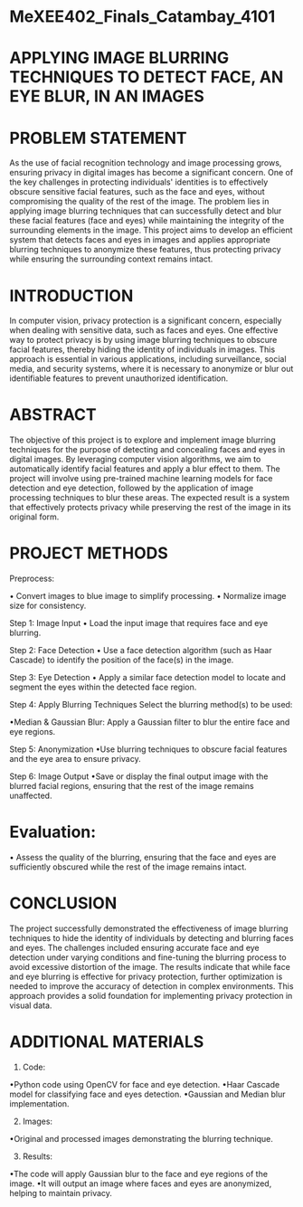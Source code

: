 # MeXEE402_Finals_Catambay_4101

# APPLYING IMAGE BLURRING TECHNIQUES TO DETECT FACE, AN EYE BLUR, IN AN IMAGES

# PROBLEM STATEMENT

As the use of facial recognition technology and image processing grows, ensuring privacy in digital images has become a significant concern. One of the key challenges in protecting individuals' identities is to effectively obscure sensitive facial features, such as the face and eyes, without compromising the quality of the rest of the image. The problem lies in applying image blurring techniques that can successfully detect and blur these facial features (face and eyes) while maintaining the integrity of the surrounding elements in the image. This project aims to develop an efficient system that detects faces and eyes in images and applies appropriate blurring techniques to anonymize these features, thus protecting privacy while ensuring the surrounding context remains intact.

# INTRODUCTION

In computer vision, privacy protection is a significant concern, especially when dealing with sensitive data, such as faces and eyes. One effective way to protect privacy is by using image blurring techniques to obscure facial features, thereby hiding the identity of individuals in images. This approach is essential in various applications, including surveillance, social media, and security systems, where it is necessary to anonymize or blur out identifiable features to prevent unauthorized identification.

# ABSTRACT
The objective of this project is to explore and implement image blurring techniques for the purpose of detecting and concealing faces and eyes in digital images. By leveraging computer vision algorithms, we aim to automatically identify facial features and apply a blur effect to them. The project will involve using pre-trained machine learning models for face detection and eye detection, followed by the application of image processing techniques to blur these areas. The expected result is a system that effectively protects privacy while preserving the rest of the image in its original form.

# PROJECT METHODS

Preprocess: 

• Convert images to blue image to simplify processing.
• Normalize image size for consistency.

Step 1: Image Input
• Load the input image that requires face and eye blurring.

Step 2: Face Detection
• Use a face detection algorithm (such as Haar Cascade) to identify the position of the face(s) in the image.

Step 3: Eye Detection
• Apply a similar face detection model to locate and segment the eyes within the detected face region.

Step 4: Apply Blurring Techniques
Select the blurring method(s) to be used:

•Median & Gaussian Blur: Apply a Gaussian filter to blur the entire face and eye regions.

Step 5: Anonymization
•Use blurring techniques to obscure facial features and the eye area to ensure privacy.

Step 6: Image Output
•Save or display the final output image with the blurred facial regions, ensuring that the rest of the image remains unaffected.

# Evaluation:

• Assess the quality of the blurring, ensuring that the face and eyes are sufficiently obscured while the rest of the image remains intact.

# CONCLUSION

The project successfully demonstrated the effectiveness of image blurring techniques to hide the identity of individuals by detecting and blurring faces and eyes. The challenges included ensuring accurate face and eye detection under varying conditions and fine-tuning the blurring process to avoid excessive distortion of the image. The results indicate that while face and eye blurring is effective for privacy protection, further optimization is needed to improve the accuracy of detection in complex environments. This approach provides a solid foundation for implementing privacy protection in visual data. 

# ADDITIONAL MATERIALS
1. Code:

•Python code using OpenCV for face and eye detection.
•Haar Cascade model for classifying face and eyes detection.
•Gaussian and Median blur implementation.

2. Images:

•Original and processed images demonstrating the blurring technique.

3. Results:

•The code will apply Gaussian blur to the face and eye regions of the image.
•It will output an image where faces and eyes are anonymized, helping to maintain privacy.

